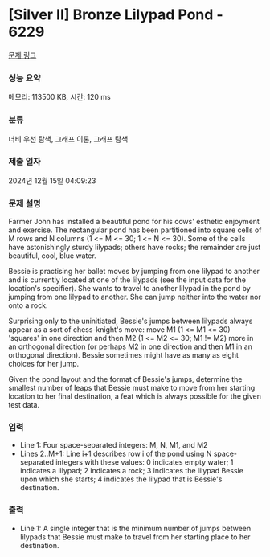 # [Silver II] Bronze Lilypad Pond - 6229 

[문제 링크](https://www.acmicpc.net/problem/6229) 

### 성능 요약

메모리: 113500 KB, 시간: 120 ms

### 분류

너비 우선 탐색, 그래프 이론, 그래프 탐색

### 제출 일자

2024년 12월 15일 04:09:23

### 문제 설명

<p>Farmer John has installed a beautiful pond for his cows' esthetic enjoyment and exercise. The rectangular pond has been partitioned into square cells of M rows and N columns (1 <= M <= 30; 1 <= N <= 30). Some of the cells have astonishingly sturdy lilypads; others have rocks; the remainder are just beautiful, cool, blue water.</p>

<p>Bessie is practising her ballet moves by jumping from one lilypad to another and is currently located at one of the lilypads (see the input data for the location's specifier). She wants to travel to another lilypad in the pond by jumping from one lilypad to another. She can jump neither into the water nor onto a rock.</p>

<p>Surprising only to the uninitiated, Bessie's jumps between lilypads always appear as a sort of chess-knight's move: move M1 (1 <= M1 <= 30) 'squares' in one direction and then M2 (1 <= M2 <= 30; M1 != M2) more in an orthogonal direction (or perhaps M2 in one direction and then M1 in an orthogonal direction). Bessie sometimes might have as many as eight choices for her jump.</p>

<p>Given the pond layout and the format of Bessie's jumps, determine the smallest number of leaps that Bessie must make to move from her starting location to her final destination, a feat which is always possible for the given test data.</p>

### 입력 

 <ul>
	<li>Line 1: Four space-separated integers: M, N, M1, and M2</li>
	<li>Lines 2..M+1: Line i+1 describes row i of the pond using N space-separated integers with these values: 0 indicates empty water; 1 indicates a lilypad; 2 indicates a rock; 3 indicates the lilypad Bessie upon which she starts; 4 indicates the lilypad that is Bessie's destination.</li>
</ul>

<p> </p>

### 출력 

 <ul>
	<li>Line 1: A single integer that is the minimum number of jumps between lilypads that Bessie must make to travel from her starting place to her destination.</li>
</ul>

